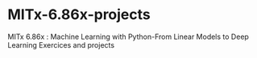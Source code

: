 # MITx-6.86x-projects
MITx 6.86x : Machine Learning with Python-From Linear Models to Deep Learning   Exercices and projects
